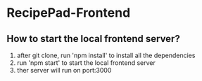 # RecipePad-Frontend
## How to start the local frontend server?
1. after git clone, run 'npm install' to install all the dependencies
2. run 'npm start' to start the local frontend server
3. ther server will run on port:3000
